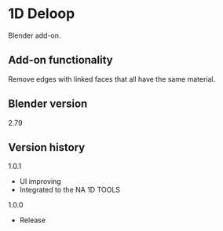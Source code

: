 # 1D Deloop

Blender add-on.

Add-on functionality
-
Remove edges with linked faces that all have the same material.

Blender version
-
2.79

Version history
-
1.0.1
- UI improving
- Integrated to the NA 1D TOOLS

1.0.0
- Release
